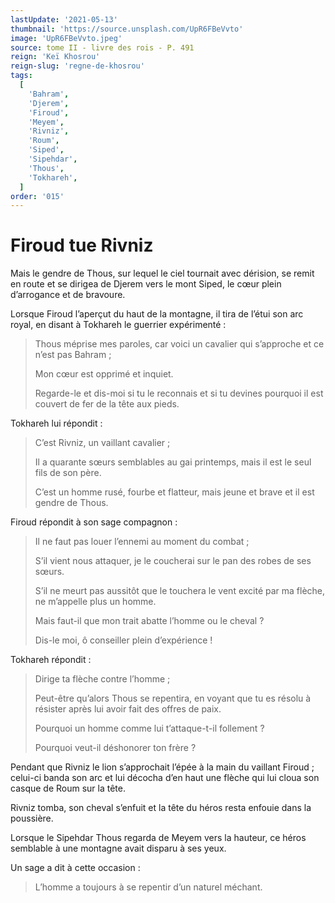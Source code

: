 ```yaml
---
lastUpdate: '2021-05-13'
thumbnail: 'https://source.unsplash.com/UpR6FBeVvto'
image: 'UpR6FBeVvto.jpeg'
source: tome II - livre des rois - P. 491
reign: 'Keï Khosrou'
reign-slug: 'regne-de-khosrou'
tags:
  [
    'Bahram',
    'Djerem',
    'Firoud',
    'Meyem',
    'Rivniz',
    'Roum',
    'Siped',
    'Sipehdar',
    'Thous',
    'Tokhareh',
  ]
order: '015'
---
```


# Firoud tue Rivniz

Mais le gendre de Thous, sur lequel le ciel tournait avec dérision, se remit en route et se dirigea de Djerem vers le mont Siped, le cœur plein d’arrogance et de bravoure.

Lorsque Firoud l’aperçut du haut de la montagne, il tira de l’étui son arc royal, en disant à Tokhareh le guerrier expérimenté :

> Thous méprise mes paroles, car voici un cavalier qui s’approche et ce n’est pas Bahram ;
>
> Mon cœur est opprimé et inquiet.
>
> Regarde-le et dis-moi si tu le reconnais et si tu devines pourquoi il est couvert de fer de la tête aux pieds.

Tokhareh lui répondit :

> C’est Rivniz, un vaillant cavalier ;
>
> Il a quarante sœurs semblables au gai printemps, mais il est le seul fils de son père.
>
> C’est un homme rusé, fourbe et flatteur, mais jeune et brave et il est gendre de Thous.

Firoud répondit à son sage compagnon :

> Il ne faut pas louer l’ennemi au moment du combat ;
>
> S’il vient nous attaquer, je le coucherai sur le pan des robes de ses sœurs.
>
> S’il ne meurt pas aussitôt que le touchera le vent excité par ma flèche, ne m’appelle plus un homme.
>
> Mais faut-il que mon trait abatte l’homme ou le cheval ?
>
> Dis-le moi, ô conseiller plein d’expérience !

Tokhareh répondit :

> Dirige ta flèche contre l’homme ;
>
> Peut-être qu’alors Thous se repentira, en voyant que tu es résolu à résister après lui avoir fait des offres de paix.
>
> Pourquoi un homme comme lui t’attaque-t-il follement ?
>
> Pourquoi veut-il déshonorer ton frère ?

Pendant que Rivniz le lion s’approchait l’épée à la main du vaillant Firoud ; celui-ci banda son arc et lui décocha d’en haut une flèche qui lui cloua son casque de Roum sur la tête.

Rivniz tomba, son cheval s’enfuit et la tête du héros resta enfouie dans la poussière.

Lorsque le Sipehdar Thous regarda de Meyem vers la hauteur, ce héros semblable à une montagne avait disparu à ses yeux.

Un sage a dit à cette occasion :

> L’homme a toujours à se repentir d’un naturel méchant.
